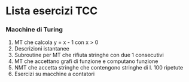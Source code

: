 # Lista esercizi TCC

### Macchine di Turing

1. MT che calcola y = x - 1 con x > 0 
2. Descrizioni istantanee
3. Subroutine per MT che rifiuta stringhe con due 1 consecutivi
4. MT che accettano grafi di funzione e computano funzione
5. NMT che accetta stringhe che contengono stringhe di l. 100 ripetute 
6. Esercizi su macchine a contatori
